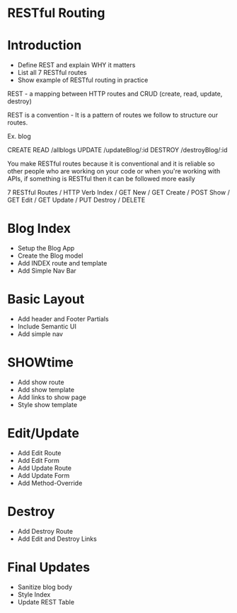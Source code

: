 # RESTful Routing 

# Introduction
* Define REST and explain WHY it matters
* List all 7 RESTful routes
* Show example of RESTful routing in practice

REST - a mapping between HTTP routes and CRUD (create, read, update, destroy)

REST is a convention - It is a pattern of routes we follow to structure our routes. 

Ex. blog

CREATE
READ /allblogs
UPDATE /updateBlog/:id
DESTROY /destroyBlog/:id

You make RESTful routes because it is conventional and it is reliable so other
people who are working on your code or when you're working with APIs, if something
is RESTful then it can be followed more easily

7 RESTful Routes / HTTP Verb
Index / GET
New / GET
Create / POST
Show / GET
Edit / GET
Update / PUT
Destroy / DELETE

# Blog Index
* Setup the Blog App
* Create the Blog model
* Add INDEX route and template
* Add Simple Nav Bar

# Basic Layout
* Add header and Footer Partials
* Include Semantic UI
* Add simple nav

# SHOWtime 
* Add show route
* Add show template
* Add links to show page
* Style show template

# Edit/Update
* Add Edit Route
* Add Edit Form
* Add Update Route
* Add Update Form
* Add Method-Override

# Destroy
* Add Destroy Route
* Add Edit and Destroy Links

# Final Updates
* Sanitize blog body
* Style Index
* Update REST Table